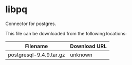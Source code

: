 libpq
============
Connector for postgres.

This file can be downloaded from the following locations:

| Filename | Download URL |
| -------- | ------------ |
| postgresql-9.4.9.tar.gz | unknown |

